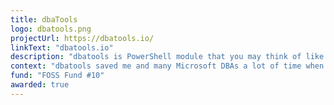 ```yaml
---
title: dbaTools
logo: dbatools.png
projectUrl: https://dbatools.io/
linkText: "dbatools.io"
description: "dbatools is PowerShell module that you may think of like a command-line SQL Server Management Studio."
context: "dbatools saved me and many Microsoft DBAs a lot of time when it comes to managing SQL. It is always one of the first PowerShell modules I install on my notebook."
fund: "FOSS Fund #10"
awarded: true
---
```

